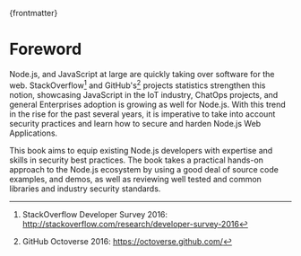 {frontmatter}

# Foreword

Node.js, and JavaScript at large are quickly taking over software for the web. StackOverflow[^survey1] and GitHub's[^survey2] projects statistics strengthen this notion, showcasing JavaScript in the IoT industry, ChatOps projects, and general Enterprises adoption is growing as well for Node.js. With this trend in the rise for the past several years, it is imperative to take into account security practices and learn how to secure and harden Node.js Web Applications.

This book aims to equip existing Node.js developers with expertise and skills in security best practices. The book takes a practical hands-on approach to the Node.js ecosystem by using a good deal of source code examples, and demos, as well as reviewing well tested and common libraries and industry security standards.


[^survey1]: StackOverflow Developer Survey 2016: http://stackoverflow.com/research/developer-survey-2016
[^survey2]: GitHub Octoverse 2016: https://octoverse.github.com/
